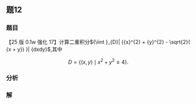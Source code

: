 ## 题12
### 题目
【25 版 0.1w 强化 17】计算二重积分${\iint }_{D}| {{x}^{2} + {y}^{2} - \sqrt{2}( {x + y}) }| {dxdy}$,其中

$$
D = \{  {( {x, y})  \mid  {x}^{2} + {y}^{2} \leq  4}\}  .
$$
### 分析

### 解